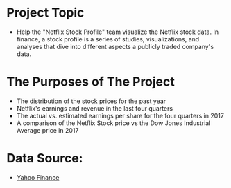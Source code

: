 
# Project Topic
- Help the "Netflix Stock Profile" team visualize the Netflix stock data. In finance, a stock profile is a series of studies, visualizations, and analyses that dive into different aspects a publicly traded company's data.

# The Purposes of The Project
- The distribution of the stock prices for the past year
- Netflix's earnings and revenue in the last four quarters
- The actual vs. estimated earnings per share for the four quarters in 2017
- A comparison of the Netflix Stock price vs the Dow Jones Industrial Average price in 2017

# Data Source:
- [Yahoo Finance](https://finance.yahoo.com/lookup?s=DATA)
